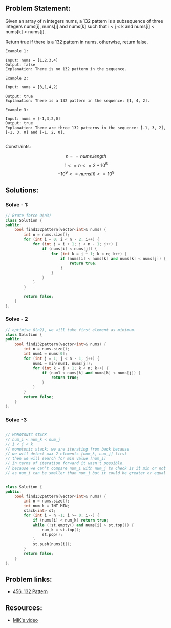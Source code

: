 ## Problem Statement:
Given an array of n integers nums, a 132 pattern is a subsequence of three integers nums[i], nums[j] and nums[k] such that i < j < k and nums[i] < nums[k] < nums[j].

Return true if there is a 132 pattern in nums, otherwise, return false.

 
```
Example 1:

Input: nums = [1,2,3,4]
Output: false
Explanation: There is no 132 pattern in the sequence.
```

```
Example 2:

Input: nums = [3,1,4,2]

Output: true
Explanation: There is a 132 pattern in the sequence: [1, 4, 2].
```

```
Example 3:

Input: nums = [-1,3,2,0]
Output: true
Explanation: There are three 132 patterns in the sequence: [-1, 3, 2], [-1, 3, 0] and [-1, 2, 0].
 
```
Constraints:

$$ n == nums.length $$
$$ 1 <= n <= 2 * 10^{5} $$
$$ -10^{9} <= nums[i] <= 10^{9} $$



## Solutions:
### Solve - 1: 
```c++
// Brute force O(n3)
class Solution {
public:
    bool find132pattern(vector<int>& nums) {
        int n = nums.size();
        for (int i = 0; i < n - 2; i++) {
            for (int j = i + 1; j < n - 1; j++) {
                if (nums[i] < nums[j]) {
                    for (int k = j + 1; k < n; k++) {
                        if (nums[i] < nums[k] and nums[k] < nums[j]) {
                            return true;
                        }
                    }
                }
            }
        }

        return false;
    }
};
```
### Solve - 2 
```c++
// optimise O(n2), we will take first element as minimum.
class Solution {
public:
    bool find132pattern(vector<int>& nums) {
        int n = nums.size();
        int num1 = nums[0];
        for (int j = 1; j < n - 1; j++) {
            num1 = min(num1, nums[j]);
            for (int k = j + 1; k < n; k++) {
                if (num1 < nums[k] and nums[k] < nums[j]) {
                    return true;
                }
            }
        }
        return false;
    }
};
```

### Solve -3 
```c++

// MONOTONIC STACK
// num_i < num_k < num_j
// i < j < k
// monotonic stack: we are iterating from back because 
// we will detect max 2 elements [num_k, num_j] first 
// then we will search for min value [num_i]
// In terms of iteration forward it wasn't possible.
// because we can't compare num_i with num_j to check is it min or not
// as num_i can be smaller than num_j but it could be greater or equal to num_k


class Solution {
public:
    bool find132pattern(vector<int>& nums) {
        int n = nums.size();
        int num_k = INT_MIN;
        stack<int> st;
        for (int i = n -1; i >= 0; i--) {
            if (nums[i] < num_k) return true;
            while (!st.empty() and nums[i] > st.top()) {
                num_k = st.top();
                st.pop();
            }
            st.push(nums[i]);
        }
        return false;
    }
};
```
## Problem links:
- [456. 132 Pattern](https://leetcode.com/problems/132-pattern/description/)

## Resources:
- [MIK's video](https://www.youtube.com/watch?v=RZXxX1EU364)
